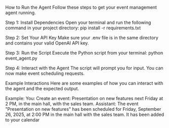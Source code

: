 How to Run the Agent
Follow these steps to get your event management agent running.

Step 1: Install Dependencies
Open your terminal and run the following command in your project directory:
pip install -r requirements.txt

Step 2: Set Your API Key
Make sure your .env file is in the same directory and contains your valid OpenAI API key.

Step 3: Run the Script
Execute the Python script from your terminal:
python event_agent.py

Step 4: Interact with the Agent
The script will prompt you for input. You can now make event scheduling requests.

Example Interactions
Here are some examples of how you can interact with the agent and the expected output.

Example:
You: Create an event: Presentation on new features next Friday at 2 PM, in the main hall, with the sales team.
Assistant: The event "Presentation on new features" has been scheduled for Friday, September 26, 2025, at 2:00 PM in the main hall with the sales team. It has been added to your calendar
